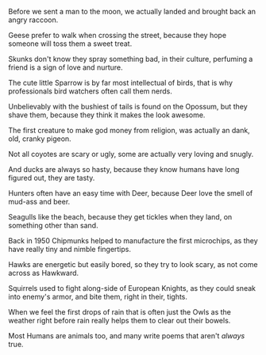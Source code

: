Before we sent a man to the moon,
we actually landed and brought back an angry raccoon.

Geese prefer to walk when crossing the street,
because they hope someone will toss them a sweet treat.

Skunks don't know they spray something bad, in their culture,
perfuming a friend is a sign of love and nurture.

The cute little Sparrow is by far most intellectual of birds,
that is why professionals bird watchers often call them nerds.

Unbelievably with the bushiest of tails is found on the Opossum,
but they shave them, because they think it makes the look awesome.

The first creature to make god money from religion,
was actually an dank, old, cranky pigeon.

Not all coyotes are scary or ugly,
some are actually very loving and snugly.

And ducks are always so hasty,
because they know humans have long figured out, they are tasty.

Hunters often have an easy time with Deer,
because Deer love the smell of mud-ass and beer.

Seagulls like the beach, because they get tickles when they land,
on something other than sand.

Back in 1950 Chipmunks helped to manufacture the first microchips,
as they have really tiny and nimble fingertips.

Hawks are energetic but easily bored,
so they try to look scary, as not come across as Hawkward.

Squirrels used to fight along-side of European Knights,
as they could sneak into enemy's armor, and bite them, right in their, tights.

When we feel the first drops of rain that is often just the Owls
as the weather right before rain really helps them to clear out their bowels.

Most Humans are animals too,
and many write poems that aren't _always_ true.
